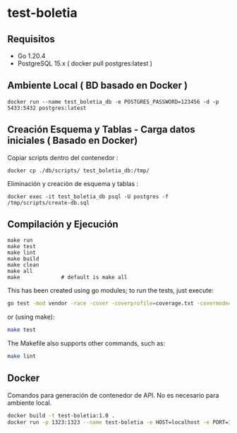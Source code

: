 # test-boletia

## Requisitos

* Go 1.20.4
* PostgreSQL 15.x ( docker pull postgres:latest )
## Ambiente Local ( BD basado en Docker )

```
docker run --name test_boletia_db -e POSTGRES_PASSWORD=123456 -d -p 5433:5432 postgres:latest
```

## Creación Esquema y Tablas - Carga datos iniciales ( Basado en Docker)

Copiar scripts dentro del contenedor : 
```
docker cp ./db/scripts/ test_boletia_db:/tmp/
```
Eliminación y creación de esquema y tablas :
```
docker exec -it test_boletia_db psql -U postgres -f /tmp/scripts/create-db.sql
```

## Compilación y Ejecución

```
make run
make test
make lint
make build
make clean
make all
make             # default is make all
```

This has been created using go modules; to run the tests, just execute:

```bash
go test -mod vendor -race -cover -coverprofile=coverage.txt -covermode=atomic ./...
```

or (using make):

```bash
make test
```

The Makefile also supports other commands, such as:

```bash
make lint
```

## Docker

Comandos para generación de contenedor de API. No es necesario para ambiente local.
```bash
docker build -t test-boletia:1.0 .
docker run -p 1323:1323 --name test-boletia -e HOST=localhost -e PORT=1323 -e API_KEY=cur_live_mhcdXGJOTpPgfyrnE5WWXxsGAysjzHpzvQJT5HOg -e API_URL=https://api.currencyapi.com/v3/latest -e HP_POSTGRES_HOST=localhost -e HP_POSTGRES_PORT=5433 -e HP_POSTGRES_USER=postgres -e HP_POSTGRES_PASSWORD=123456 -e HP_POSTGRES_DB=test_boletia_db -e INTERVAL_MINUTES=1 -e TIME_OUT_SECONDS=5 test-boletia:1.0
```
